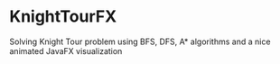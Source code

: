 # KnightTourFX
Solving Knight Tour problem using BFS, DFS, A* algorithms and a nice animated JavaFX visualization
